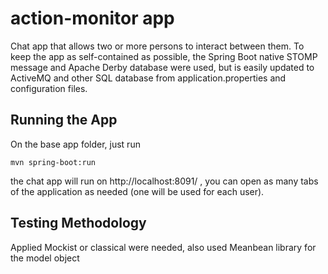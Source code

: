 # action-monitor app

Chat app that allows two or more persons to interact between them. To keep the app as self-contained as possible, the Spring Boot native STOMP message and Apache Derby database were used, but is easily updated to ActiveMQ and other SQL database from application.properties and configuration files.

## Running the App

On the base app folder, just run

    mvn spring-boot:run

the chat app will run on http://localhost:8091/ , you can open as many tabs of the application as needed (one will be used for each user).

## Testing Methodology

Applied Mockist or classical were needed, also used Meanbean library for the model object